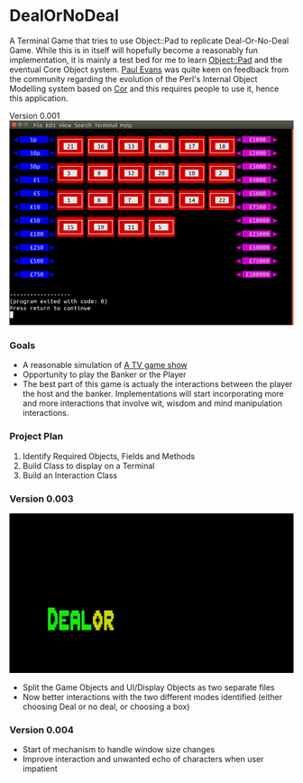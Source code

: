 # DealOrNoDeal
A Terminal Game that tries to use Object::Pad to replicate Deal-Or-No-Deal Game.  While this is in itself 
will hopefully become a reasonably fun implementation, it is mainly a test bed for me to learn
[Object::Pad](https://metacpan.org/dist/Object-Pad) and the eventual Core Object system. 
[Paul Evans](https://metacpan.org/author/PEVANS) was quite keen on feedback from the community regarding
the evolution of the Perl's Internal Object Modelling system based on [Cor](https://github.com/Perl-Apollo/Corinna)
and this requires people to use it, hence this application.


Version 0.001
![image](https://github.com/saiftynet/DealOrNoDeal/blob/main/Screenshots/Version001.png)

### Goals
* A reasonable simulation of [A TV game show](https://en.wikipedia.org/wiki/Deal_or_No_Deal)
* Opportunity to play the Banker or the Player
* The best part of this game is actualy the interactions between the player the host and the banker.
Implementations will start incorporating more and more interactions that involve wit, wisdom and
mind manipulation interactions.

### Project Plan
1. Identify Required Objects, Fields and Methods
2. Build Class to display on a Terminal 
3. Build an Interaction Class

### Version 0.003
![image](https://github.com/saiftynet/DealOrNoDeal/blob/main/Screenshots/dond.gif)
- Split the Game Objects and UI/Display Objects as two separate files
- Now better interactions with the two different modes identified (either choosing Deal or no deal, or choosing a box)


### Version 0.004
- Start of mechanism to handle window size changes
- Improve interaction and unwanted echo of characters when user impatient 
